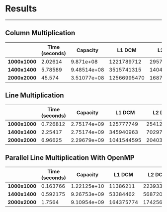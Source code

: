 # Results
---------

## Column Multiplication

|               | Time (seconds)  | Capacity | L1 DCM | L2 DCM | Instructions | Cycles | Joules |
|--|--|--|--|--|--|--|--|
| **1000x1000** | 2.02614 | 9.871e+08 | 1221789712 | 295767914 | 7010012301 | 5235804784 | 21,69 |
| **1400x1400** | 5.78589 | 9.48514e+08 | 3515741315 | 1404725254 | 19227618764 | 14898804881 | 43,82 |
| **2000x2000** | 45.574  | 3.51077e+08 | 12566995470 | 16873269411 | 56040039080 | 117698912901 | 358,78 |

## Line Multiplication

|               | Time (seconds)  | Capacity | L1 DCM | L2 DCM | Instructions | Cycles | Joules |
|--|--|--|--|--|--|--|--|
| **1000x1000** | 0.726812 | 2.75174e+09 | 125777749 | 254125251 | 7008010996 | 1867815978 | 7,50 |
| **1400x1400** | 2.25417 | 2.75174e+09| 345940963 | 702976769 | 19223696061 | 5815805146 | 19,48 |
| **2000x2000** | 6.96625 | 2.29679e+09 | 1041544595 | 2040376586 | 56032025623 | 17978656407 | 53,13 |
## Parallel Line Multiplication With OpenMP 

|               | Time (seconds)  | Capacity | L1 DCM | L2 DCM | Instructions | Cycles | Joules |
|--|--|--|--|--|--|--|--|
| **1000x1000** | 0.163766 | 1.22125e+10 | 11386211 | 22393397 | 591767453 | 412835820 |  6,78 |
| **1400x1400** | 0.592175 | 9.26753e+09 | 53384462 | 56872010 | 1608691868 | 1452052744| 20,69 |
| **2000x2000** | 1.7564 |   9.10954e+09 | 164375774| 174256465 |4680137932| 4095469027|  56,86|

